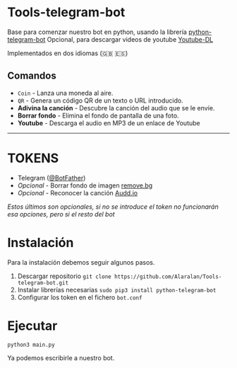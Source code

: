 # Tools-telegram-bot
Base para comenzar nuestro bot en python, usando la librería [python-telegram-bot](https://github.com/python-telegram-bot/python-telegram-bot)
Opcional, para descargar videos de youtube [Youtube-DL](https://github.com/ytdl-org/youtube-dl)

Implementados en dos idiomas (🇬🇧 🇪🇸)

## Comandos
- `Coin` - Lanza una moneda al aire.
- `QR` - Genera un código QR de un texto o URL introducido.
- **Adivina la canción** - Descubre la canción del audio que se le envíe.
- **Borrar fondo** - Elimina el fondo de pantalla de una foto.
- **Youtube** - Descarga el audio en MP3 de un enlace de Youtube
------
# TOKENS
- Telegram ([@BotFather](t.me/BotFather))
- *Opcional* - Borrar fondo de imagen [remove.bg](https://www.remove.bg/tools-api)
- *Opcional* - Reconocer la canción [Audd.io](https://dashboard.audd.io/)

*Estos últimos son opcionales, si no se introduce el token no funcionarán esa opciones, pero si el resto del bot*

# Instalación
Para la instalación debemos seguir algunos pasos.
1. Descargar repositorio
`git clone https://github.com/Alaralan/Tools-telegram-bot.git`
2. Instalar librerías necesarias
`sudo pip3 install python-telegram-bot`
3. Configurar los token en el fichero `bot.conf`



# Ejecutar
`python3 main.py`


Ya podemos escribirle a nuestro bot.
